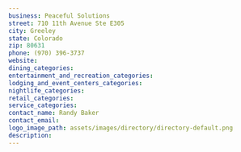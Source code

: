 ```yaml
---
business: Peaceful Solutions
street: 710 11th Avenue Ste E305
city: Greeley
state: Colorado
zip: 80631
phone: (970) 396-3737
website: 
dining_categories: 
entertainment_and_recreation_categories: 
lodging_and_event_centers_categories: 
nightlife_categories: 
retail_categories: 
service_categories: 
contact_name: Randy Baker
contact_email: 
logo_image_path: assets/images/directory/directory-default.png
description: 
---
```

